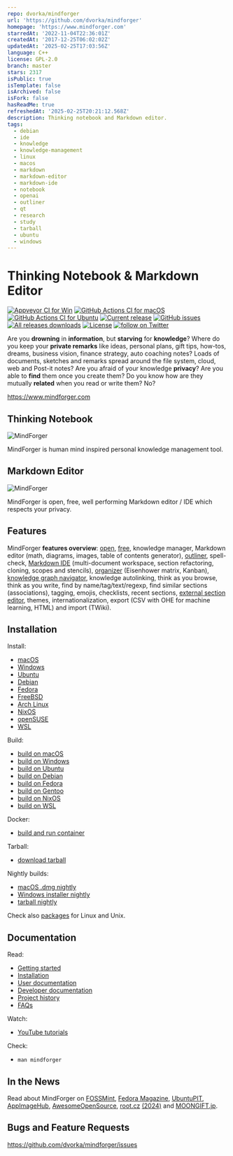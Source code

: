 ```yaml
---
repo: dvorka/mindforger
url: 'https://github.com/dvorka/mindforger'
homepage: 'https://www.mindforger.com'
starredAt: '2022-11-04T22:36:01Z'
createdAt: '2017-12-25T06:02:02Z'
updatedAt: '2025-02-25T17:03:56Z'
language: C++
license: GPL-2.0
branch: master
stars: 2317
isPublic: true
isTemplate: false
isArchived: false
isFork: false
hasReadMe: true
refreshedAt: '2025-02-25T20:21:12.568Z'
description: Thinking notebook and Markdown editor.
tags:
  - debian
  - ide
  - knowledge
  - knowledge-management
  - linux
  - macos
  - markdown
  - markdown-editor
  - markdown-ide
  - notebook
  - openai
  - outliner
  - qt
  - research
  - study
  - tarball
  - ubuntu
  - windows
---
```


# Thinking Notebook & Markdown Editor

[![Appveyor CI for Win](https://ci.appveyor.com/api/projects/status/iemop280po84od66?svg=true)](https://ci.appveyor.com/project/dvorka/mindforger)
[![GitHub Actions CI for macOS](https://github.com/dvorka/mindforger/actions/workflows/build_macos.yml/badge.svg)](https://github.com/dvorka/mindforger/actions)
[![GitHub Actions CI for Ubuntu](https://github.com/dvorka/mindforger/actions/workflows/build_ubuntu.yml/badge.svg)](https://github.com/dvorka/mindforger/actions)
[![Current release](https://img.shields.io/github/release/dvorka/mindforger.svg)](https://github.com/dvorka/mindforger/releases)
[![GitHub issues](https://img.shields.io/github/issues/dvorka/mindforger.svg?maxAge=360)](https://github.com/dvorka/mindforger/issues)
[![All releases downloads](https://img.shields.io/github/downloads/dvorka/mindforger/total.svg)](https://github.com/dvorka/mindforger/releases)
[![License](https://img.shields.io/github/license/dvorka/mindforger?color=%23ff0000)](https://github.com/dvorka/mindforger/blob/master/LICENSE)
<a href="https://twitter.com/intent/follow?screen_name=mindforger"><img src="https://img.shields.io/twitter/follow/mindforger.svg?style=social&logo=twitter" alt="follow on Twitter"></a>
<!-- [![Documentation](https://img.shields.io/badge/project-documentation-blue.svg)](https://github.com/dvorka/mindforger-repository/blob/master/memory/mindforger/index.md) -->

Are you **drowning** in **information**, but **starving** for **knowledge**? Where do you keep your **private remarks**
like ideas, personal plans, gift tips, how-tos, dreams, business vision, finance strategy, auto
coaching notes? Loads of documents, sketches and remarks spread around the file system, cloud,
web and Post-it notes? Are you afraid of your knowledge **privacy**? Are you able to **find** them once you create them?
Do you know how are they mutually **related** when you read or write them? No?

https://www.mindforger.com

## Thinking Notebook
![MindForger](http://www.mindforger.com/github/github-thinking-notebook.png)

MindForger is human mind inspired personal knowledge management tool.

## Markdown Editor
![MindForger](http://www.mindforger.com/github/github-markdown-ide.png?)

MindForger is open, free, well performing Markdown editor / IDE which respects your privacy.

## Features
MindForger **features overview**: [open](https://github.com/dvorka/mindforger?tab=GPL-2.0-1-ov-file#readme), [free](https://www.mindforger.com/#floss), <!-- [OpenAI GPT integrated](https://www.mindforger.com/#llm), --> knowledge manager, Markdown editor (math, diagrams, images, table of contents generator), [outliner](https://www.youtube.com/watch?v=LUqavHfKhnc&list=PLkTlgXXVRbUDdvysdslnAt_mU15oNPWNS&index=4), spell-check, [Markdown IDE](https://www.mindforger.com/#features) (multi-document workspace, section refactoring, cloning, scopes and stencils), [organizer](https://www.youtube.com/watch?v=Tje2mso7jNY&list=PLkTlgXXVRbUDdvysdslnAt_mU15oNPWNS&index=11) (Eisenhower matrix, Kanban), [knowledge graph navigator](https://www.youtube.com/watch?v=ZbQmZ1fKpxI&list=PLkTlgXXVRbUDdvysdslnAt_mU15oNPWNS&index=14), knowledge autolinking, think as you browse, think as you write, find by name/tag/text/regexp, find similar sections (associations), tagging, emojis, checklists, recent sections, [external section editor](https://www.youtube.com/watch?v=SLuvfDRyUrM&list=PLkTlgXXVRbUDdvysdslnAt_mU15oNPWNS&index=12), themes, internationalization, export (CSV with OHE for machine learning, HTML) and import (TWiki).

## Installation
Install:

* [macOS](https://github.com/dvorka/mindforger/wiki/Installation#macos)
* [Windows](https://github.com/dvorka/mindforger/wiki/Installation#windows)
* [Ubuntu](https://github.com/dvorka/mindforger/wiki/Installation#ubuntu)
* [Debian](https://github.com/dvorka/mindforger/wiki/Installation#debian)
* [Fedora](https://github.com/dvorka/mindforger/wiki/Installation#fedora)
* [FreeBSD](https://github.com/dvorka/mindforger/wiki/Installation#freebsd)
* [Arch Linux](https://github.com/dvorka/mindforger/wiki/Installation#arch-linux)
* [NixOS](https://github.com/dvorka/mindforger/wiki/Installation#nixos)
* [openSUSE](https://github.com/dvorka/mindforger/wiki/Installation#opensuse)
* [WSL](https://github.com/dvorka/mindforger/wiki/Installation#wsl)

Build:

* [build on macOS](https://github.com/dvorka/mindforger/wiki/Installation#build-on-macos)
* [build on Windows](https://github.com/dvorka/mindforger/wiki/Installation#build-on-windows)
* [build on Ubuntu](https://github.com/dvorka/mindforger/wiki/Installation#build-on-ubuntu)
* [build on Debian](https://github.com/dvorka/mindforger/wiki/Installation#build-on-debian)
* [build on Fedora](https://github.com/dvorka/mindforger/wiki/Installation#build-on-fedora)
* [build on Gentoo](https://github.com/dvorka/mindforger/wiki/Installation#build-on-gentoo)
* [build on NixOS](https://github.com/dvorka/mindforger/wiki/Installation#build-on-nixos)
* [build on WSL](https://github.com/dvorka/mindforger/wiki/Installation#build-on-wsl)

Docker:

* [build and run container](https://github.com/dvorka/mindforger/wiki/Installation#build-and-run-in-container)

Tarball:

* [download tarball](https://github.com/dvorka/mindforger/releases)

Nightly builds:

* [macOS .dmg nightly](https://github.com/dvorka/mindforger/actions)
* [Windows installer nightly](https://ci.appveyor.com/project/dvorka/mindforger/build/artifacts)
* [tarball nightly](https://github.com/dvorka/mindforger/actions/workflows/build_ubuntu.yml)

Check also [packages](https://pkgs.org/search/?q=mindforger) for Linux and Unix.

## Documentation
Read:

* [Getting started](https://github.com/dvorka/mindforger/wiki/Getting-started)
* [Installation](https://github.com/dvorka/mindforger/wiki/Installation)
* [User documentation](https://github.com/dvorka/mindforger/wiki/User-documentation)
* [Developer documentation](https://github.com/dvorka/mindforger/wiki/Developer-documentation)
* [Project history](https://github.com/dvorka/mindforger/wiki/History)
* [FAQs](https://github.com/dvorka/mindforger/wiki/FAQs)

Watch:

* [YouTube tutorials](https://www.youtube.com/playlist?list=PLkTlgXXVRbUDdvysdslnAt_mU15oNPWNS)

Check:

* `man mindforger`


## In the News
Read about MindForger on [FOSSMint](https://www.fossmint.com/mindforger-notebook-and-markdown-ide/), [Fedora Magazine](https://fedoramagazine.org/4-try-copr-december-2018/), [UbuntuPIT](https://www.ubuntupit.com/mindforger-a-privacy-focused-thinking-notebook-and-markdown-ide-for-linux/), [AppImageHub](https://www.appimagehub.com/p/1257573/), [AwesomeOpenSource](https://awesomeopensource.com/project/dvorka/mindforger), [root.cz](https://www.root.cz/clanky/softwarova-sklizen-19-9-2018/) [(2024)](https://www.root.cz/clanky/softwarova-sklizen-7-2-2024-vytvarejte-commitovaci-zpravy-s-umelou-inteligenci/) and [MOONGIFT.jp](https://www.moongift.jp/2018/12/mindforger-markdown%E3%82%92%E4%BD%BF%E3%81%A3%E3%81%9F%E3%83%8A%E3%83%AC%E3%83%83%E3%82%B8%E3%83%99%E3%83%BC%E3%82%B9/).

## Bugs and Feature Requests
https://github.com/dvorka/mindforger/issues
